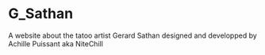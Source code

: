 # G_Sathan
A website about the tatoo artist Gerard Sathan designed and developped by Achille Puissant aka NiteChill
